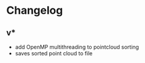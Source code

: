 # Changelog

## v*
* add OpenMP multithreading to pointcloud sorting
* saves sorted point cloud to file



